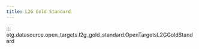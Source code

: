 ```yaml
---
title: L2G Gold Standard
---
```


::: otg.datasource.open_targets.l2g_gold_standard.OpenTargetsL2GGoldStandard
